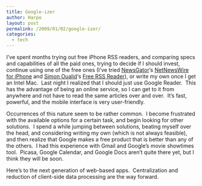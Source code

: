 ```yaml
---
title: Google-izer
author: Harpo
layout: post
permalink: /2009/01/02/google-izer/
categories:
  - tech
---
```

I&#8217;ve spent months trying out free iPhone RSS readers, and comparing specs and capabilities of all the paid ones, trying to decide if I should invest, continue using one of the free ones (I&#8217;ve tried <a href="http://www.newsgator.com" target="_blank">NewsGator</a>&#8216;s <a href="http://www.newsgator.com/individuals/netnewswireiphone/default.aspx" target="_blank">NetNewsWire for iPhone</a> and <a href="http://www.oualid.net" target="_blank">Simon Oualid</a>&#8216;s <a href="http://www.oualid.net/iphone-rss-reader/" target="_blank">Free RSS Reader</a>), or write my own once I get an Intel Mac.  Last night I realized that I should just use Google Reader.  This has the advantage of being an online service, so I can get to it from anywhere and not have to read the same articles over and over.  It&#8217;s fast, powerful, and the mobile interface is very user-friendly.

Occurrences of this nature seem to be rather common.  I become frustrated with the available options for a certain task, and begin looking for other solutions.  I spend a while jumping between solutions, beating myself over the head, and considering writing my own (which is not always feasible), and then realize that Google makes a free product that is better than any of the others.  I had this experience with Gmail and Google&#8217;s movie showtimes tool.  Picasa, Google Calendar, and Google Docs aren&#8217;t quite there yet, but I think they will be soon.

Here&#8217;s to the next generation of web-based apps.  Centralization and reduction of client-side data processing are the way forward.